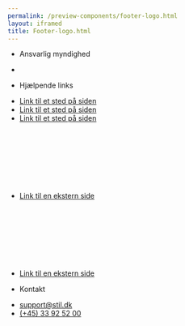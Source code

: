 ```yaml
--- 
permalink: /preview-components/footer-logo.html
layout: iframed 
title: Footer-logo.html
---
```

<footer>
    <div class="footer">
        <div class="container">
            <div class="row">
                <div class="col-12 col-sm-12 col-md-6 col-lg-6 footer-col">
                    <div class="align-text-left">
                        <ul class="unstyled-list">
                            <li>
                                <p class="h5 weight-semibold" title="Ansvarlig myndighed"
                                    aria-label="Ansvarlig myndighed">Ansvarlig
                                    myndighed</p>
                            </li>
                        </ul>
                        <ul class="unstyled-list">
                            <li><span href="/dkfds-docs/" class="logo"></span></li>
                        </ul>
                    </div>
                </div>
                <div class="col-12 col-sm-12 col-md-3 col-lg-3 footer-col">
                    <div class="align-text-left">
                        <ul class="unstyled-list">
                            <li>
                                <p class="h5 weight-semibold" title="Hjælpende links"
                                    aria-label="Hjælpende links">Hjælpende
                                    links</p>
                            </li>
                        </ul>
                        <ul class="nobullet-list footer-links">
                            <li><a href="javascript:void(0);">Link til et
                                    sted på siden</a></li>
                            <li><a href="javascript:void(0);">Link til et
                                    sted på siden</a></li>
                            <li><a href="javascript:void(0);">Link til et
                                    sted på siden</a></li>
                            <li><a href="javascript:void(0);" class="icon-link">Link
                                    til en ekstern side<svg class="icon-svg " ><use xlink:href="#open-in-new"></use></svg></a></li>
                            <li><a href="javascript:void(0);" class="icon-link">Link
                                    til en ekstern side<svg class="icon-svg " ><use xlink:href="#open-in-new"></use></svg></a></li>
                        </ul>
                    </div>
                </div>
                <div class="col-12 col-sm-12 col-md-3 col-lg-3 footer-col">
                    <div class="align-text-left">
                        <ul class="unstyled-list">
                            <li>
                                <p class="h5 weight-semibold" title="Kontakt"
                                    aria-label="Kontakt">Kontakt</p>
                            </li>
                        </ul>
                        <ul class="nobullet-list">
                            <li><a class="function-link" href="mailto:support@stil.dk">support@stil.dk</a></li>
                            <li><a class="function-link" href="tel:004533925200">(+45)
                                    33 92 52 00</a></li>
                        </ul>
                    </div>
                </div>
            </div>
        </div>
    </div>
</footer>